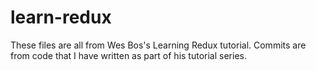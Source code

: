 # learn-redux

These files are all from Wes Bos's Learning Redux tutorial. Commits are from code that I have written as part of his tutorial series. 

